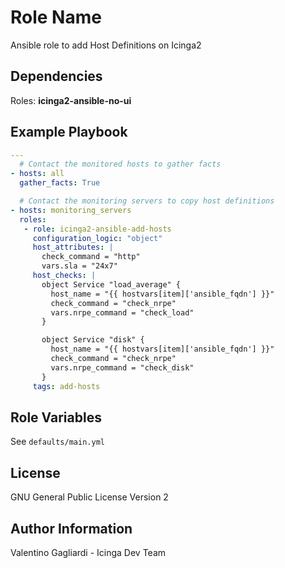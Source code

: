 Role Name
========

Ansible role to add Host Definitions on Icinga2

Dependencies
------------

Roles: **icinga2-ansible-no-ui**

Example Playbook
-------------------------

```yaml
---
  # Contact the monitored hosts to gather facts
- hosts: all
  gather_facts: True

  # Contact the monitoring servers to copy host definitions
- hosts: monitoring_servers
  roles:
   - role: icinga2-ansible-add-hosts
     configuration_logic: "object"
     host_attributes: |
       check_command = "http"
       vars.sla = "24x7"
     host_checks: |
       object Service "load_average" {
         host_name = "{{ hostvars[item]['ansible_fqdn'] }}"
         check_command = "check_nrpe"
         vars.nrpe_command = "check_load"
       }

       object Service "disk" {
         host_name = "{{ hostvars[item]['ansible_fqdn'] }}"
         check_command = "check_nrpe"
         vars.nrpe_command = "check_disk"
       }
     tags: add-hosts

```

Role Variables
--------------

See `defaults/main.yml`

License
-------

GNU General Public License Version 2

Author Information
------------------

Valentino Gagliardi - Icinga Dev Team

